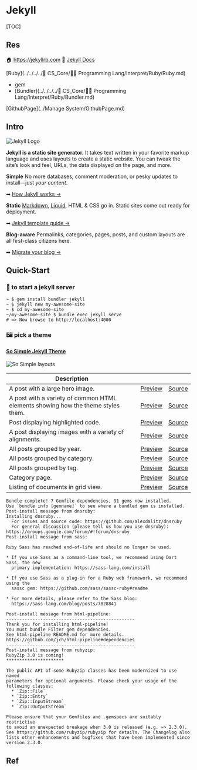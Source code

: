 # Jekyll

[TOC]



## Res
🏠 https://jekyllrb.com
📂 [Jekyll Docs](https://jekyllrb.com/docs/)

[Ruby](../../../../🔑 CS_Core/👩‍💻 Programming Lang/Interpret/Ruby/Ruby.md) 
- gem
- [Bundler](../../../../🔑 CS_Core/👩‍💻 Programming Lang/Interpret/Ruby/Bundler.md) 

[GithubPage](../Manage System/GithubPage.md) 



## Intro
![Jekyll Logo](../../../../../../../Assets/Pics/logo-2x.png)

**Jekyll is a static site generator.** It takes text written in your favorite markup language and uses layouts to create a static website. You can tweak the site’s look and feel, URLs, the data displayed on the page, and more.

**Simple**
No more databases, comment moderation, or pesky updates to install—just *your content*.

➡ [How Jekyll works →](https://jekyllrb.com/docs/usage/)

**Static**
[Markdown](https://daringfireball.net/projects/markdown/), [Liquid](https://github.com/Shopify/liquid/wiki), HTML & CSS go in. Static sites come out ready for deployment.

➡  [Jekyll template guide →](https://jekyllrb.com/docs/templates/)

**Blog-aware**
Permalinks, categories, pages, posts, and custom layouts are all first-class citizens here.

➡  [Migrate your blog →](https://import.jekyllrb.com/)



## Quick-Start
### 🛫 to start a jekyll server
```shell
~ $ gem install bundler jekyll
~ $ jekyll new my-awesome-site
~ $ cd my-awesome-site
~/my-awesome-site $ bundle exec jekyll serve
# => Now browse to http://localhost:4000
```


### 🖼️ pick a theme
#### [So Simple Jekyll Theme](https://mmistakes.github.io/so-simple-theme/)

![So Simple layouts](../../../../../../../Assets/Pics/screenshots.jpg)

| Description                                                  |                                                              |                                                              |
| ------------------------------------------------------------ | ------------------------------------------------------------ | ------------------------------------------------------------ |
| A post with a large hero image.                              | [Preview](https://mmistakes.github.io/so-simple-theme/layout/layout-hero-image/) | [Source](https://github.com/mmistakes/so-simple-theme/blob/master/docs/_posts/2012-03-14-layout-hero-image.md) |
| A post with a variety of common HTML elements showing how the theme styles them. | [Preview](https://mmistakes.github.io/so-simple-theme/markup/markup-html-elements-and-formatting/) | [Source](https://github.com/mmistakes/so-simple-theme/blob/master/docs/_posts/2013-01-11-markup-html-elements-and-formatting.md) |
| Post displaying highlighted code.                            | [Preview](https://mmistakes.github.io/so-simple-theme/markup-syntax-highlighting/) | [Source](https://github.com/mmistakes/so-simple-theme/blob/master/docs/_posts/2013-08-16-markup-syntax-highlighting.md) |
| A post displaying images with a variety of alignments.       | [Preview](https://mmistakes.github.io/so-simple-theme/markup/markup-image-alignment/) | [Source](https://github.com/mmistakes/so-simple-theme/blob/master/docs/_posts/2013-01-10-markup-image-alignment.md) |
| All posts grouped by year.                                   | [Preview](https://mmistakes.github.io/so-simple-theme/posts/) | [Source](https://github.com/mmistakes/so-simple-theme/blob/master/docs/posts.md) |
| All posts grouped by category.                               | [Preview](https://mmistakes.github.io/so-simple-theme/categories/) | [Source](https://github.com/mmistakes/so-simple-theme/blob/master/docs/categories.md) |
| All posts grouped by tag.                                    | [Preview](https://mmistakes.github.io/so-simple-theme/tags/) | [Source](https://github.com/mmistakes/so-simple-theme/blob/master/docs/tags.md) |
| Category page.                                               | [Preview](https://mmistakes.github.io/so-simple-theme/categories/edge-case/) | [Source](https://github.com/mmistakes/so-simple-theme/blob/master/docs/edge-case.md) |
| Listing of documents in grid view.                           | [Preview](https://mmistakes.github.io/so-simple-theme/recipes/) | [Source](https://github.com/mmistakes/so-simple-theme/blob/master/docs/recipes.md) |


```shell
Bundle complete! 7 Gemfile dependencies, 91 gems now installed.
Use `bundle info [gemname]` to see where a bundled gem is installed.
Post-install message from dnsruby:
Installing dnsruby...
  For issues and source code: https://github.com/alexdalitz/dnsruby
  For general discussion (please tell us how you use dnsruby): https://groups.google.com/forum/#!forum/dnsruby
Post-install message from sass:

Ruby Sass has reached end-of-life and should no longer be used.

* If you use Sass as a command-line tool, we recommend using Dart Sass, the new
  primary implementation: https://sass-lang.com/install

* If you use Sass as a plug-in for a Ruby web framework, we recommend using the
  sassc gem: https://github.com/sass/sassc-ruby#readme

* For more details, please refer to the Sass blog:
  https://sass-lang.com/blog/posts/7828841

Post-install message from html-pipeline:
-------------------------------------------------
Thank you for installing html-pipeline!
You must bundle Filter gem dependencies.
See html-pipeline README.md for more details.
https://github.com/jch/html-pipeline#dependencies
-------------------------------------------------
Post-install message from rubyzip:
RubyZip 3.0 is coming!
**********************

The public API of some Rubyzip classes has been modernized to use named
parameters for optional arguments. Please check your usage of the
following classes:
  * `Zip::File`
  * `Zip::Entry`
  * `Zip::InputStream`
  * `Zip::OutputStream`

Please ensure that your Gemfiles and .gemspecs are suitably restrictive
to avoid an unexpected breakage when 3.0 is released (e.g. ~> 2.3.0).
See https://github.com/rubyzip/rubyzip for details. The Changelog also
lists other enhancements and bugfixes that have been implemented since
version 2.3.0.
```



## Ref
